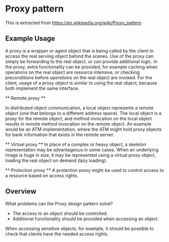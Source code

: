 # Proxy pattern

This is extracted from https://en.wikipedia.org/wiki/Proxy_pattern

## Example Usage 
A proxy is a wrapper or agent object that is being called by the client to access the real serving object behind the scenes. Use of the proxy can simply be forwarding to the real object, or can provide additional logic. In the proxy, extra functionality can be provided, for example caching when operations on the real object are resource intensive, or checking preconditions before operations on the real object are invoked. For the client, usage of a proxy object is similar to using the real object, because both implement the same interface.

** Remote proxy **

In distributed object communication, a local object represents a remote object (one that belongs to a different address space). The local object is a proxy for the remote object, and method invocation on the local object results in remote method invocation on the remote object. An example would be an ATM implementation, where the ATM might hold proxy objects for bank information that exists in the remote server.

** Virtual proxy **
In place of a complex or heavy object, a skeleton representation may be advantageous in some cases. When an underlying image is huge in size, it may be represented using a virtual proxy object, loading the real object on demand (lazy loading).

** Protection proxy **
A protection proxy might be used to control access to a resource based on access rights.

## Overview
What problems can the Proxy design pattern solve? 
* The access to an object should be controlled.
* Additional functionality should be provided when accessing an object.

When accessing sensitive objects, for example, it should be possible to check that clients have the needed access rights.
